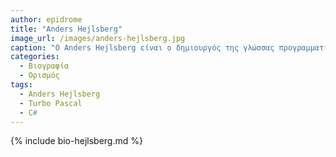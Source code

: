 ```yaml
---
author: epidrome
title: "Anders Hejlsberg"
image_url: /images/anders-hejlsberg.jpg
caption: "Ο Anders Hejlsberg είναι ο δημιουργός της γλώσσας προγραμματισμού C#."
categories:
  - Βιογραφία 
  - Ορισμός 
tags:
  - Anders Hejlsberg
  - Turbo Pascal
  - C#
---
```


{% include bio-hejlsberg.md %}

